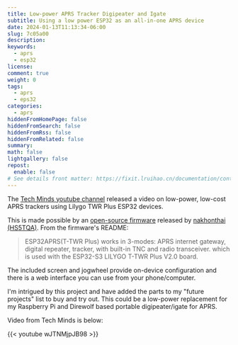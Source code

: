 ```yaml
---
title: Low-power APRS Tracker Digipeater and Igate
subtitle: Using a low power ESP32 as an all-in-one APRS device
date: 2024-01-13T11:13:34-06:00
slug: 7c05a00
description:
keywords:
  - aprs
  - esp32
license:
comment: true
weight: 0
tags:
  - aprs
  - eps32
categories:
  - aprs
hiddenFromHomePage: false
hiddenFromSearch: false
hiddenFromRss: false
hiddenFromRelated: false
summary:
math: false
lightgallery: false
repost:
  enable: false
# See details front matter: https://fixit.lruihao.cn/documentation/content-management/introduction/#front-matter
---
```


The [Tech Minds youtube channel](https://www.youtube.com/@TechMindsOfficial) released a video on low-power, low-cost APRS trackers using Lilygo TWR Plus ESP32 devices.

This is made possible by an [open-source firmware](https://www.youtube.com/watch?v=wJTNMjpJB98) released by [nakhonthai (HS5TQA)](https://github.com/nakhonthai). From the firmware's README:

> ESP32APRS(T-TWR Plus) works in 3-modes: APRS internet gateway, digital repeater, tracker, with built-in TNC and radio transceiver. which is used with the ESP32-S3 LILYGO T-TWR Plus V2.0 board.

The included screen and jogwheel provide on-device configuration and there is a web interface you can use from your phone/computer.

I'm intrigued by this project and have added the parts to my "future projects" list to buy and try out. This could be a low-power replacement for my Raspberry Pi and Direwolf based portable digipeater/igate for APRS.

Video from Tech Minds is below:

{{< youtube wJTNMjpJB98 >}}
